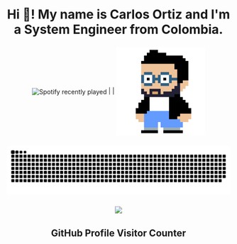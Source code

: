 <h1 align="center">Hi 👋! My name is Carlos Ortiz and I'm a System Engineer from Colombia.</h1>

###

<!--
**caeforga/caeforga** is a ✨ _special_ ✨ repository because its `README.md` (this file) appears on your GitHub profile.

Here are some ideas to get you started:

- 🔭 I’m currently working on ...
- 🌱 I’m currently learning ...
- 👯 I’m looking to collaborate on ...
- 🤔 I’m looking for help with ...
- 💬 Ask me about ...
- 📫 How to reach me: ...
- 😄 Pronouns: ...
- ⚡ Fun fact: ...
-->
<div align="center">
  <img align="center" src="https://spotify-recently-played-readme.vercel.app/api?user=3142lx74dd7chk6o4g6kqh3tox3u&count=3" alt="Spotify recently played"  />
  |  |
  <img align="center" height="200" src="./gif/carlitos.gif"  />
</div>


###

<img src="https://raw.githubusercontent.com/caeforga/caeforga/output/snake.svg" alt="Snake animation" />

###

<div align="center">
  <img src="https://profile-counter.glitch.me/caeforga/count.svg?" />
  <h2>GitHub Profile Visitor Counter</h2>
</div>

